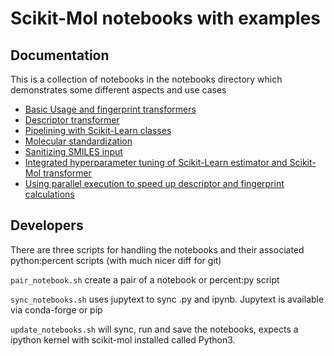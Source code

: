 # Scikit-Mol notebooks with examples

## Documentation

This is a collection of notebooks in the notebooks directory which demonstrates some different aspects and use cases

* [Basic Usage and fingerprint transformers](https://github.com/EBjerrum/scikit-mol/tree/main/notebooks/01_basic_usage.ipynb)
* [Descriptor transformer](https://github.com/EBjerrum/scikit-mol/tree/main/notebooks/02_descriptor_transformer.ipynb)
* [Pipelining with Scikit-Learn classes](https://github.com/EBjerrum/scikit-mol/tree/main/notebooks/03_example_pipeline.ipynb)
* [Molecular standardization](https://github.com/EBjerrum/scikit-mol/tree/main/notebooks/04_standardizer.ipynb)
* [Sanitizing SMILES input](https://github.com/EBjerrum/scikit-mol/tree/main/notebooks/05_smiles_sanitaztion.ipynb)
* [Integrated hyperparameter tuning of Scikit-Learn estimator and Scikit-Mol transformer](https://github.com/EBjerrum/scikit-mol/tree/main/notebooks/06_hyperparameter_tuning.ipynb)
* [Using parallel execution to speed up descriptor and fingerprint calculations](https://github.com/EBjerrum/scikit-mol/tree/main/notebooks/07_parallel_transforms.ipynb)


## Developers
There are three scripts for handling the notebooks and their associated python:percent scripts (with much nicer diff for git)

`pair_notebook.sh` create a pair of a notebook or percent:py script

`sync_notebooks.sh` uses jupytext to sync .py and ipynb. Jupytext is available via conda-forge or pip

`update_notebooks.sh` will sync, run and save the notebooks, expects a ipython kernel with scikit-mol installed called Python3. 
